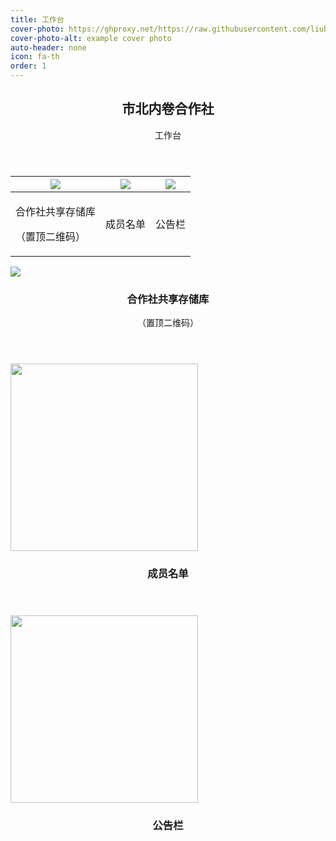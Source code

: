 ```yaml
---
title: 工作台
cover-photo: https://ghproxy.net/https://raw.githubusercontent.com/liubanlaobanzhang/Test/master/assets/images/cover.png
cover-photo-alt: example cover photo
auto-header: none
icon: fa-th
order: 1
---
```

<header>
  <h2>市北内卷合作社</h2>
  <p>工作台</p>
</header>

|![](https://ghproxy.net/https://raw.githubusercontent.com/liubanlaobanzhang/Test/master/assets/images/AppBlue.png)|![](https://ghproxy.net/https%253A//raw.githubusercontent.com/liubanlaobanzhang/Test/master/assets/images/user.svg)|![](https://ghproxy.net/https%253A//raw.githubusercontent.com/liubanlaobanzhang/Test/master/assets/images/notice.svg)
|-|-|-|
|<p href="https://liubanlaobanzhang.github.io/Test/topqr.html">合作社共享存储库</p><p href="https://liubanlaobanzhang.github.io/Test/topqr.html">（置顶二维码）</p>|成员名单|公告栏|


<!--->
<footer>
  <div class="row">
    <div class="4u 12u$(mobile)">
      <div class="item">
        <a href="https://liubanlaobanzhang.github.io/Test/topqr.html" class="image fit"><img src="https://ghproxy.net/https://raw.githubusercontent.com/liubanlaobanzhang/Test/master/assets/images/AppBlue.png"/></a>
        <header>
          <h3 href="https://liubanlaobanzhang.github.io/Test/topqr.html">合作社共享存储库</h3>
          <p href="https://liubanlaobanzhang.github.io/Test/topqr.html">（置顶二维码）</p>
        </header>
      </div>
    </div>
    <div class="4u 12u$(mobile)">
      <div class="item">
        <a href="https://liubanlaobanzhang.github.io/Test/user-list.html" class="image fit"><img src="https://ghproxy.net/https://raw.githubusercontent.com/liubanlaobanzhang/Test/master/assets/images/user.svg" height="300px"/></a>
        <header>
          <h3 href="https://liubanlaobanzhang.github.io/Test/topqr.html">成员名单</h3>
        </header>
      </div>
    </div>
    <div class="4u 12u$(mobile)">
      <div class="item">
        <a href="https://liubanlaobanzhang.github.io/Test/notice.html" class="image fit"><img src="https://ghproxy.net/https://raw.githubusercontent.com/liubanlaobanzhang/Test/master/assets/images/notice.svg" height="300px"/></a>
        <header>
          <h3 href="https://liubanlaobanzhang.github.io/Test/topqr.html">公告栏</h3>
        </header>
      </div>
    </div>

  </div>
</footer>